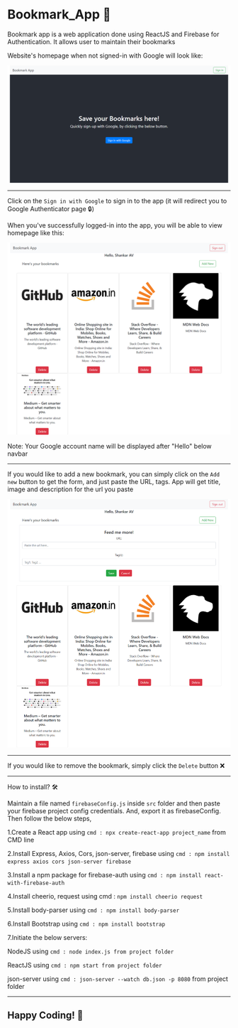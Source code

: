 # Bookmark_App 📑

Bookmark app is a web application done using ReactJS and Firebase for Authentication. It allows user to maintain their bookmarks

Website's homepage when not signed-in with Google will look like: 

![Image of Yaktocat](https://github.com/AVShankar/bookmark/blob/master/Screenshots/sign-in.png)

--------------------------------------------------------------------------------------------------------------------------------------

Click on the ```Sign in with Google``` to sign in to the app (it will redirect you to Google Authenticator page 🔒)

When you've successfully logged-in into the app, you will be able to view homepage  like this: 

![Image of Yaktocat](https://github.com/AVShankar/bookmark/blob/master/Screenshots/home.png)

Note: Your Google account name will be displayed after "Hello" below navbar

--------------------------------------------------------------------------------------------------------------------------------------

If you would like to add a new bookmark, you can simply click on the ```Add new``` button to get the form, and just paste the URL, tags. App will get title, image and description for the url you paste

![Image of Yaktocat](https://github.com/AVShankar/bookmark/blob/master/Screenshots/form.png)

--------------------------------------------------------------------------------------------------------------------------------------

If you would like to remove the bookmark, simply click the ```Delete``` button ❌

---------------------------------------------------------------------------------------------------------------------------------------

How to install? 🛠

Maintain a file named ```firebaseConfig.js``` inside ```src``` folder and then paste your firebase project config credentials. And, export it as firebaseConfig. Then follow the below steps,

1.Create a React app using ```cmd : npx create-react-app project_name``` from CMD line

2.Install Express, Axios, Cors, json-server, firebase using ```cmd : npm install express axios cors json-server firebase```

3.Install a npm package for firebase-auth using ```cmd : npm install react-with-firebase-auth```

4.Install cheerio, request using cmd : ```npm install cheerio request```

5.Install body-parser using ```cmd : npm install body-parser```

6.Install Bootstrap using ```cmd : npm install bootstrap```

7.Initiate the below servers:

NodeJS using ```cmd : node index.js from project folder```

ReactJS using ```cmd : npm start from project folder```

json-server using ```cmd : json-server --watch db.json -p 8080``` from project folder

--------------------------------------------------------------------------------------------------------------------------------------

<h2>Happy Coding! 🤖
